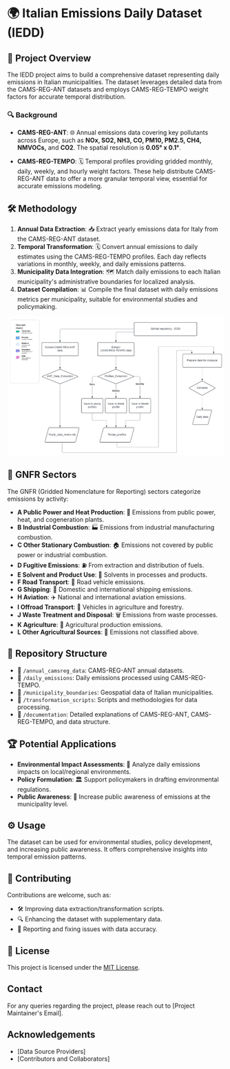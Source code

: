 # 🌍 **Italian Emissions Daily Dataset (IEDD)**

## 📜 **Project Overview**
The IEDD project aims to build a comprehensive dataset representing daily emissions in Italian municipalities. The dataset leverages detailed data from the CAMS-REG-ANT datasets and employs CAMS-REG-TEMPO weight factors for accurate temporal distribution.

### 🔍 **Background**
- **CAMS-REG-ANT**: 🌐 Annual emissions data covering key pollutants across Europe, such as **NOx, SO2, NH3, CO, PM10, PM2.5, CH4, NMVOCs,** and **CO2**. The spatial resolution is **0.05° x 0.1°**.
  
- **CAMS-REG-TEMPO**: 🗓️ Temporal profiles providing gridded monthly, daily, weekly, and hourly weight factors. These help distribute CAMS-REG-ANT data to offer a more granular temporal view, essential for accurate emissions modeling.

## 🛠️ **Methodology**
1. **Annual Data Extraction**: 📥 Extract yearly emissions data for Italy from the CAMS-REG-ANT dataset.
2. **Temporal Transformation**: 🗓️ Convert annual emissions to daily estimates using the CAMS-REG-TEMPO profiles. Each day reflects variations in monthly, weekly, and daily emissions patterns.
3. **Municipality Data Integration**: 🗺️ Match daily emissions to each Italian municipality's administrative boundaries for localized analysis.
4. **Dataset Compilation**: 📊 Compile the final dataset with daily emissions metrics per municipality, suitable for environmental studies and policymaking.

![Flow Chart of Methodology](IEDD_FlowChart_V1.png)

## 📑 **GNFR Sectors**
The GNFR (Gridded Nomenclature for Reporting) sectors categorize emissions by activity:

- **A Public Power and Heat Production**: 🔋 Emissions from public power, heat, and cogeneration plants.
- **B Industrial Combustion**: 🏭 Emissions from industrial manufacturing combustion.
- **C Other Stationary Combustion**: 🏠 Emissions not covered by public power or industrial combustion.
- **D Fugitive Emissions**: ⛽ From extraction and distribution of fuels.
- **E Solvent and Product Use**: 🧪 Solvents in processes and products.
- **F Road Transport**: 🚗 Road vehicle emissions.
- **G Shipping**: 🚢 Domestic and international shipping emissions.
- **H Aviation**: ✈️ National and international aviation emissions.
- **I Offroad Transport**: 🚜 Vehicles in agriculture and forestry.
- **J Waste Treatment and Disposal**: 🗑️ Emissions from waste processes.
- **K Agriculture**: 🌾 Agricultural production emissions.
- **L Other Agricultural Sources**: 🌳 Emissions not classified above.

## 📂 **Repository Structure**
- 📁 `/annual_camsreg_data`: CAMS-REG-ANT annual datasets.
- 📁 `/daily_emissions`: Daily emissions processed using CAMS-REG-TEMPO.
- 📁 `/municipality_boundaries`: Geospatial data of Italian municipalities.
- 📁 `/transformation_scripts`: Scripts and methodologies for data processing.
- 📁 `/documentation`: Detailed explanations of CAMS-REG-ANT, CAMS-REG-TEMPO, and data structure.

## 🏆 **Potential Applications**
- **Environmental Impact Assessments**: 🌿 Analyze daily emissions impacts on local/regional environments.
- **Policy Formulation**: 🏛️ Support policymakers in drafting environmental regulations.
- **Public Awareness**: 📢 Increase public awareness of emissions at the municipality level.

## ⚙️ **Usage**
The dataset can be used for environmental studies, policy development, and increasing public awareness. It offers comprehensive insights into temporal emission patterns.

## 🙌 **Contributing**
Contributions are welcome, such as:
- 🛠️ Improving data extraction/transformation scripts.
- 🔍 Enhancing the dataset with supplementary data.
- 🐞 Reporting and fixing issues with data accuracy.

## 📜 **License**
This project is licensed under the [MIT License](LICENSE).

## Contact
For any queries regarding the project, please reach out to [Project Maintainer's Email].

## Acknowledgements
- [Data Source Providers]
- [Contributors and Collaborators]
